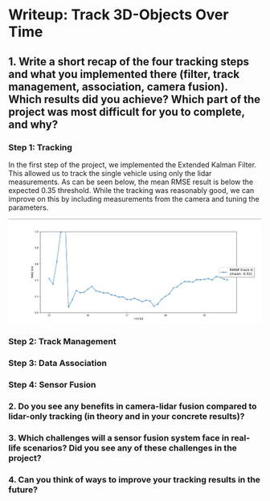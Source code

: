 # Writeup: Track 3D-Objects Over Time

## 1. Write a short recap of the four tracking steps and what you implemented there (filter, track management, association, camera fusion). Which results did you achieve? Which part of the project was most difficult for you to complete, and why?

### Step 1: Tracking

In the first step of the project, we implemented the Extended Kalman Filter.
This allowed us to track the single vehicle using only the lidar measurements.
As can be seen below, the mean RMSE result is below the expected 0.35 threshold.
While the tracking was reasonably good, we can improve on this by including measurements from the camera and tuning the parameters.

![Step 1 RMSE](./img/step-1-rmse.png)

### Step 2: Track Management

### Step 3: Data Association

### Step 4: Sensor Fusion


### 2. Do you see any benefits in camera-lidar fusion compared to lidar-only tracking (in theory and in your concrete results)?


### 3. Which challenges will a sensor fusion system face in real-life scenarios? Did you see any of these challenges in the project?


### 4. Can you think of ways to improve your tracking results in the future?
